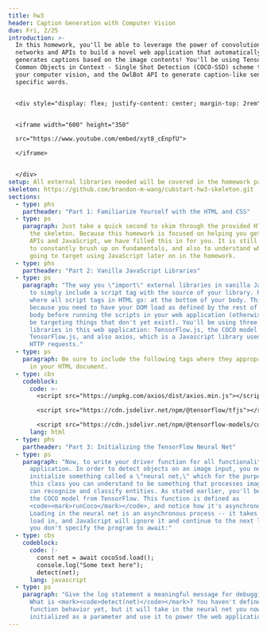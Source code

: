 ```yaml
---
title: hw3
header: Caption Generation with Computer Vision
due: Fri, 2/25
introduction: >-
  In this homework, you'll be able to leverage the power of convolutional neural
  networks and APIs to build a novel web application that automatically
  generates captions based on the image contents! You'll be using TensorFlow's
  Common Objects in Context - Single Shot Detection (COCO-SSD) scheme to power
  your computer vision, and the OwlBot API to generate caption-like sentences of
  specific words.


  <div style="display: flex; justify-content: center; margin-top: 2rem">


  <iframe width="600" height="350"

  src="https://www.youtube.com/embed/xyt8_cEnpfU">

  </iframe>


  </div>
setup: All external libraries needed will be covered in the homework parts.
skeleton: https://github.com/brandon-m-wang/cubstart-hw3-skeleton.git
sections:
  - type: phs
    partheader: "Part 1: Familiarize Yourself with the HTML and CSS"
  - type: ps
    paragraph: Just take a quick second to skim through the provided HTML and CSS in
      the skeleton. Because this homework is focused on helping you get used to
      APIs and JavaScript, we have filled this in for you. It is still important
      to constantly brush up on fundamentals, and also to understand what you're
      going to target using JavaScript later on in the homework.
  - type: phs
    partheader: "Part 2: Vanilla JavaScript Libraries"
  - type: ps
    paragraph: "The way you \"import\" external libraries in vanilla JavaScript is
      to simply include a script tag with the source of your library. Recall
      where all script tags in HTML go: at the bottom of your body. This is
      because you need to have your DOM load as defined by the rest of your HTML
      body before running the scripts in your web application (otherwise you may
      be targeting things that don't yet exist). You'll be using three external
      libraries in this web application: TensorFlow.js, the COCO model for
      TensorFlow.js, and also axios, which is a Javascript library used to make
      HTTP requests."
  - type: ps
    paragraph: Be sure to include the following tags where they appropriately belong
      in your HTML document.
  - type: cbs
    codeblock:
      code: >-
        <script src="https://unpkg.com/axios/dist/axios.min.js"></script>

        <script src="https://cdn.jsdelivr.net/npm/@tensorflow/tfjs"></script>

        <script src="https://cdn.jsdelivr.net/npm/@tensorflow-models/coco-ssd"></script>
      lang: html
  - type: phs
    partheader: "Part 3: Initializing the TensorFlow Neural Net"
  - type: ps
    paragraph: "Now, to write your driver function for all functionality of the
      application. In order to detect objects on an image input, you need to
      initialize something called a \"neural net,\" which for the purposes of
      this class you can understand to be something that processes images and
      can recognize and classify entities. As stated earlier, you'll be using
      the COCO model from TensorFlow. This function is defined as
      <code><mark>runCoco</mark></code>, and notice how it's asynchronous.
      Loading in the neural net is an asynchronous process -- it takes time to
      load in, and JavaScript will ignore it and continue to the next line if
      you don't specify the program to await:"
  - type: cbs
    codeblock:
      code: |-
        const net = await cocoSsd.load();
        console.log("Some text here");
        detect(net);
      lang: javascript
  - type: ps
    paragraph: "Give the log statement a meaningful message for debugging purposes.
      What is <mark><code>detect(net)</code></mark>? You haven't defined this
      function behavior yet, but it will take in the neural net you now
      initialized as a parameter and use it to power the web application. "
---
```

